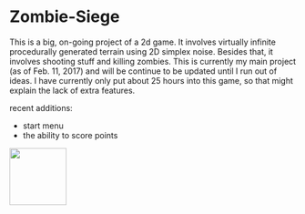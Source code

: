 # Zombie-Siege
This is a big, on-going project of a 2d game. It involves virtually infinite procedurally generated terrain using 2D simplex noise. Besides that, it involves shooting stuff and killing zombies. This is currently my main project (as of Feb. 11, 2017) and will be continue to be updated until I run out of ideas. I have currently only put about 25 hours into this game, so that might explain the lack of extra features.

recent additions:
- start menu
- the ability to score points

<img src="https://github.com/egordon9dev/Zombie-Siege/blob/master/siege2.png" width=100 />
